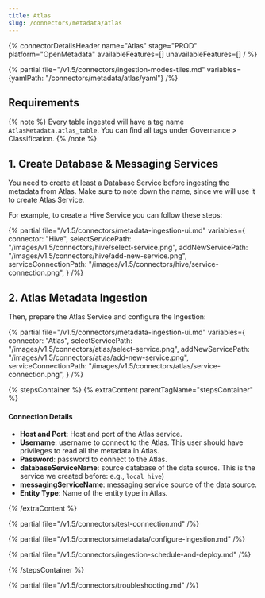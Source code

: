 ```yaml
---
title: Atlas
slug: /connectors/metadata/atlas
---
```


{% connectorDetailsHeader
name="Atlas"
stage="PROD"
platform="OpenMetadata"
availableFeatures=[]
unavailableFeatures=[]
/ %}

{% partial file="/v1.5/connectors/ingestion-modes-tiles.md" variables={yamlPath: "/connectors/metadata/atlas/yaml"} /%}

## Requirements

{% note %}
Every table ingested will have a tag name `AtlasMetadata.atlas_table`. You can find all tags under
Governance > Classification.
{% /note %}

## 1. Create Database & Messaging Services

You need to create at least a Database Service before ingesting the metadata from Atlas. Make sure to note down the name, since
we will use it to create Atlas Service.

For example, to create a Hive Service you can follow these steps:

{% partial 
  file="/v1.5/connectors/metadata-ingestion-ui.md" 
  variables={
    connector: "Hive", 
    selectServicePath: "/images/v1.5/connectors/hive/select-service.png",
    addNewServicePath: "/images/v1.5/connectors/hive/add-new-service.png",
    serviceConnectionPath: "/images/v1.5/connectors/hive/service-connection.png",
} 
/%}

## 2. Atlas Metadata Ingestion

Then, prepare the Atlas Service and configure the Ingestion:

{% partial 
  file="/v1.5/connectors/metadata-ingestion-ui.md" 
  variables={
    connector: "Atlas", 
    selectServicePath: "/images/v1.5/connectors/atlas/select-service.png",
    addNewServicePath: "/images/v1.5/connectors/atlas/add-new-service.png",
    serviceConnectionPath: "/images/v1.5/connectors/atlas/service-connection.png",
} 
/%}

{% stepsContainer %}
{% extraContent parentTagName="stepsContainer" %}

#### Connection Details

- **Host and Port**: Host and port of the Atlas service.
- **Username**: username to connect  to the Atlas. This user should have privileges to read all the metadata in Atlas.
- **Password**: password to connect  to the Atlas.
- **databaseServiceName**: source database of the data source. This is the service we created before: e.g., `local_hive`)
- **messagingServiceName**: messaging service source of the data source.
- **Entity Type**: Name of the entity type in Atlas.

{% /extraContent %}

{% partial file="/v1.5/connectors/test-connection.md" /%}

{% partial file="/v1.5/connectors/metadata/configure-ingestion.md" /%}

{% partial file="/v1.5/connectors/ingestion-schedule-and-deploy.md" /%}

{% /stepsContainer %}

{% partial file="/v1.5/connectors/troubleshooting.md" /%}
